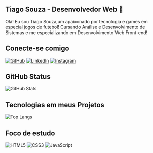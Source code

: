 ## Tiago Souza - Desenvolvedor Web 🚀
Olá! Eu sou Tiago Souza,um apaixonado por tecnologia e games em especial jogos de futebol! Cursando Análise e Desenvolvimento de Sistemas e me especializando em Desenvolvimento Web Front-end!

## Conecte-se comigo
[![GitHub](https://img.shields.io/badge/GitHub-0077B5?style=for-the-badge&logo=github&logoColor=white)](https://github.com/tiagosouza-s)
[![LinkedIn](https://img.shields.io/badge/LinkedIn-0077B5?style=for-the-badge&logo=linkedin&logoColor=white)](https://www.linkedin.com/in/tiago-souza-s/)
[![Instagram](https://img.shields.io/badge/-Instagram-0077B5?style=for-the-badge&logo=instagram&logoColor=white)](https://www.instagram.com/ti_souza7/)


## GitHub Status
![GitHub Stats](https://github-readme-stats.vercel.app/api?username=tiagosouza-s&theme=transparent&bg_color=0077B5&border_color=fff&show_icons=true&icon_color=fff&title_color=fff&text_color=fff)

## Tecnologias em meus Projetos
![Top Langs](https://github-readme-stats-git-masterrstaa-rickstaa.vercel.app/api/top-langs/?username=tiagosouza-s&bg_color=0077B5&border_color=fff&title_color=fff&text_color=FFF)

## Foco de estudo
![HTML5](https://img.shields.io/badge/HTML5-0077B5?style=for-the-badge&logo=html5&logoColor=white)
![CSS3](https://img.shields.io/badge/CSS3-1572B6?style=for-the-badge&logo=css3&logoColor=white)
![JavaScript](https://img.shields.io/badge/JavaScript-0077B5?style=for-the-badge&logo=javascript&logoColor=fff)







